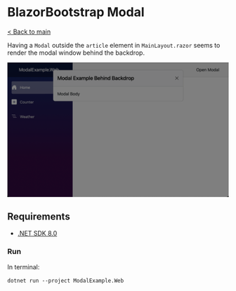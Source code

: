 # BlazorBootstrap Modal
[< Back to main](https://github.com/izaacj/github-issues)

Having a `Modal` outside the `article` element in `MainLayout.razor` seems to render the modal window behind the backdrop.

![Screenshot displaying a modal window rendered behind the backdrop](/bb-modal/screenshot.png)

## Requirements
* [.NET SDK 8.0](https://dotnet.microsoft.com/en-us/download/dotnet/8.0)

### Run
In terminal:
```
dotnet run --project ModalExample.Web
```
